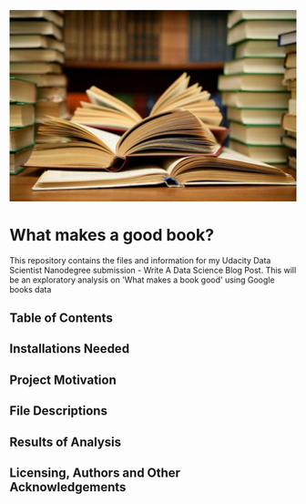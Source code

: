 ![alt text](https://github.com/shakes98/What-makes-a-good-book-/blob/main/openbooks.jpg "Photo of Books")

# What makes a good book?
This repository contains the files and information for my Udacity Data Scientist Nanodegree submission - Write A Data Science Blog Post. This will be an exploratory analysis on 'What makes a book good' using Google books data

## Table of Contents

## Installations Needed

## Project Motivation

## File Descriptions

## Results of Analysis

## Licensing, Authors and Other Acknowledgements





